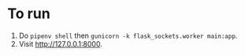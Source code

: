 # To run

1. Do `pipenv shell` then `gunicorn -k flask_sockets.worker main:app`.
2. Visit http://127.0.0.1:8000.